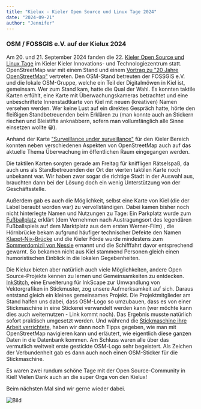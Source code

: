 ```yaml
---
title: "Kielux - Kieler Open Source und Linux Tage 2024"
date: "2024-09-21"
author: "Jennifer"
---
```


### OSM / FOSSGIS e.V. auf der Kielux 2024 

Am 20. und 21. September 2024 fanden die 22. [Kieler Open Source und Linux Tage](https://www.kielux.de/) im Kieler Kieler Innovations- und Technologiezentrum statt.    
OpenStreetMap war mit einem Stand und einem [Vortrag zu "20 Jahre OpenStreetMap"](https://www.youtube.com/live/fvlAtNUQU3Y) vertreten. Den OSM-Stand betreuten der FOSSGIS e.V. und die lokale OSM-Gruppe, welche ein Teil der Digitalmöwen in Kiel ist, gemeinsam. Wer zum Stand kam, hatte die Qual der Wahl. Es konnten taktile Karten erfühlt, eine Karte mit Überwachungskameras betrachtet und eine unbeschriftete Innenstadtkarte von Kiel mit neuen (kreativen) Namen versehen werden. Wer keine Lust auf ein direktes Gespräch hatte, hörte den fleißigen Standbetreuenden beim Erklären zu (man konnte auch an Stickern riechen und Bleistifte anknabbern, sofern man vollumfänglich alle Sinne einsetzen wollte 😀).

Anhand der Karte ["Surveillance under surveillance"](https://sunders.uber.space/?lat=54.31812531&lon=10.13784885&zoom=15) für den Kieler Bereich konnten neben verschiedenen Aspekten von OpenStreetMap auch auf das aktuelle Thema Überwachung im öffentlichen Raum eingegangen werden.

Die taktilen Karten sorgten gerade am Freitag für kniffligen Rätselspaß, da auch uns als Standbetreuenden der Ort der vierten taktilen Karte noch unbekannt war. Wir haben zwar sogar die richtige Stadt in der Auswahl aus, brauchten dann bei der Lösung doch ein wenig Unterstützung von der Geschäftsstelle.

Außerdem gab es auch die Möglichkeit, selbst eine Karte von Kiel (die der Label beraubt worden war) zu vervollständigen. Dabei kamen bisher noch nicht hinterlegte Namen und Nutzungen zu Tage: Ein Parkplatz wurde zum [Fußballplatz](https://machteburch.social/@falcius/113175533435937634) erklärt (dem Vernehmen nach Austragungsort des legendären Fußballspiels auf dem Marktplatz aus dem ersten Werner-Film) , die Hörnbrücke bekam aufgrund häufiger technischer Defekte den Namen [Klappt-Nix-Brücke](https://machteburch.social/@falcius/113175509796905249) und die Kieler Förde wurde mindestens zum [Sommerdomizil von Nessie](https://machteburch.social/@falcius/113175521779487344) ernannt und die Schifffahrt davor entsprechend gewarnt. So bekamen nicht aus Kiel stammend Personen gleich einen humoristischen Einblick in die lokalen Gegebenheiten.

Die Kielux bieten aber natürlich auch viele Möglichkeiten, andere Open Source-Projekte kennen zu lernen und Gemeinsamkeiten zu entdecken. [InkStitch](https://inkstitch.org/), eine Erweiterung für InkScape zur Umwandlung von Vektorgrafiken in Stickmuster, zog unsere Aufmerksamkeit auf sich. Daraus entstand gleich ein kleines gemeinsames Projekt. Die Projektmitglieder am Stand halfen uns dabei, dass OSM-Logo so umzubauen, dass es von einer Stickmaschine in eine Stickerei verwandelt werden kann (wer möchte kann dies auch weiternutzen - Link kommt noch). Das Ergebnis musste natürlich sofort praktisch umgesetzt werden. Und während die [Stickmaschine ihre Arbeit verrichtete](https://machteburch.social/@falcius/113180162010506875), haben wir dann noch Tipps gegeben, wie man mit OpenStreetMap navigieren kann und erläutert, wie eigentlich diese ganzen Daten in die Datenbank kommen. Am Schluss waren alle über das vermutlich weltweit erste gestickte OSM-Logo sehr begeistert. Als Zeichen der Verbundenheit gab es dann auch noch einen OSM-Sticker für die Stickmaschine.

Es waren zwei rundum schöne Tage mit der Open Source-Community in Kiel! Vielen Dank auch an die super Orga von den Kielux!

Beim nächsten Mal sind wir gerne wieder dabei.

![Bild](https://files.mastodon.online/cache/media_attachments/files/113/176/614/821/047/492/original/2f32dc1bc5a57a67.jpg)


